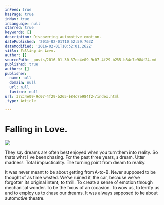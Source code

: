```yaml
---
inFeed: true
hasPage: true
inNav: true
inLanguage: null
starred: true
keywords: []
description: Discovering automotive emotion.
datePublished: '2016-02-01T10:52:59.763Z'
dateModified: '2016-02-01T10:52:01.262Z'
title: Falling in Love.
author: []
sourcePath: _posts/2016-01-30-37cc4e09-9c07-4f29-b265-b84c7e984f24.md
published: true
authors: []
publisher:
  name: null
  domain: null
  url: null
  favicon: null
url: 37cc4e09-9c07-4f29-b265-b84c7e984f24/index.html
_type: Article

---
```

# Falling in Love.
![](https://s3-us-west-2.amazonaws.com/the-grid-img/p/da337f144c11538d43c0e295eaf6021e4e0a0a9b.jpg)

They say dreams are often best enjoyed when you turn them into reality. So thats what I've been chasing. For the past three years, a dream. Utter madness. Total impracticality. The turning point from dream to reality. 

It was never meant to be about getting from A-to-B. Never supposed to be thought of as time wasted. We've ruined it, the car, because we've forgotten its original intent; to thrill. To create a sense of emotion through mechanical wonder. To be the focus of an occasion. To wow us, to terrify us and to employ us to chase our dreams. It was always supposed to be about automotive theatre.